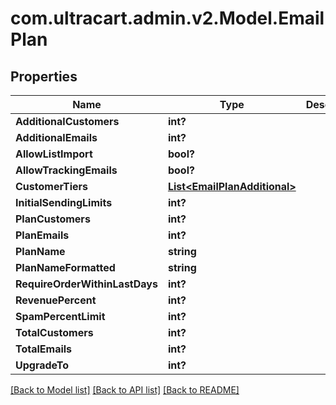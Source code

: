 # com.ultracart.admin.v2.Model.EmailPlan
## Properties

Name | Type | Description | Notes
------------ | ------------- | ------------- | -------------
**AdditionalCustomers** | **int?** |  | [optional] 
**AdditionalEmails** | **int?** |  | [optional] 
**AllowListImport** | **bool?** |  | [optional] 
**AllowTrackingEmails** | **bool?** |  | [optional] 
**CustomerTiers** | [**List&lt;EmailPlanAdditional&gt;**](EmailPlanAdditional.md) |  | [optional] 
**InitialSendingLimits** | **int?** |  | [optional] 
**PlanCustomers** | **int?** |  | [optional] 
**PlanEmails** | **int?** |  | [optional] 
**PlanName** | **string** |  | [optional] 
**PlanNameFormatted** | **string** |  | [optional] 
**RequireOrderWithinLastDays** | **int?** |  | [optional] 
**RevenuePercent** | **int?** |  | [optional] 
**SpamPercentLimit** | **int?** |  | [optional] 
**TotalCustomers** | **int?** |  | [optional] 
**TotalEmails** | **int?** |  | [optional] 
**UpgradeTo** | **int?** |  | [optional] 


[[Back to Model list]](../README.md#documentation-for-models) [[Back to API list]](../README.md#documentation-for-api-endpoints) [[Back to README]](../README.md)

